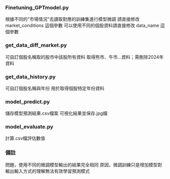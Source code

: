 ### Finetuning_GPTmodel.py
根據不同的"市場情況"去讀取對應的訓練集進行模型微調
請直接修改 market_conditions 這個參數
可以使用不同的個股資料請直接修改 data_name 這個參數


### get_data_diff_market.py
可自訂個股名稱取的股市中該股所有資料
取得熊市、牛市...資料；需刪除2024年資料

### get_data_history.py
可自訂個股名稱與年份
用於取得個股特定年份資料

### model_predict.py
儲存模型預測結果.csv檔案
可視化結果並保存.jpg檔

### model_evaluate.py
計算.csv檔評估數值


### 備註
問題，使用不同的微調模型輸出的結果完全相同
原因，微調訓練只是增加模型對輸出輸入方式的理解無法有效學習預測模式

